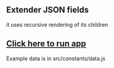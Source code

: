 ## Extender JSON fields

it uses recursive rendering of its children

## [Click here to run app](https://darginec05.github.io/SiteOne-task/)

Example data is in src/constants/data.js